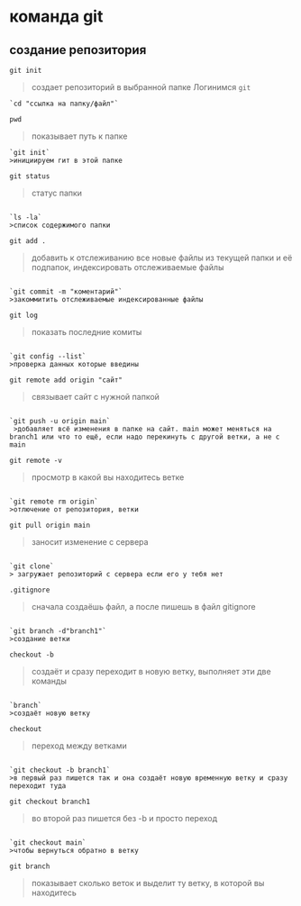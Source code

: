 # команда git
## создание репозитория 
`git init`
>создает репозиторий в выбранной папке
>Логинимся 
`git` 
```
`cd "ссылка на папку/файл"`
```
`pwd`
>показывает путь к папке
```
`git init`
>инициируем гит в этой папке
```
`git status`
>статус папки
```

`ls -la`
>cписок содержимого папки
```
`git add .`
>добавить к отслеживанию все новые файлы из текущей папки и её подпапок, индексировать отслеживаемые файлы
```

`git commit -m "коментарий"`
>закоммитить отслеживаемые индексированные файлы 
```

`git log`
>показать последние комиты
```

`git config --list`
>проверка данных которые введины 
```

`git remote add origin "сайт"` 
>связывает сайт с нужной папкой 
```

`git push -u origin main`
 >добавляет всё изменения в папке на сайт. main может меняться на branch1 или что то ещё, если надо перекинуть с другой ветки, а не с main
```

`git remote -v`
>просмотр в какой вы находитесь ветке
```

`git remote rm origin`
>отлючение от репозитория, ветки
```

`git pull origin main`
>заносит изменение с сервера
```

`git clone`
> загружает репозиторий с сервера если его у тебя нет
```

`.gitignore` 
>сначала создаёшь файл, а после пишешь в файл gitignore
```

`git branch -d"branch1"`
>создание ветки
```

`checkout -b`
>создаёт и сразу переходит в новую ветку, выполняет эти две команды
```

`branch`
>создаёт новую ветку
```

`checkout`
>переход между ветками
```

`git checkout -b branch1`
>в первый раз пишется так и она создаёт новую временную ветку и сразу переходит туда
```

`git checkout branch1`
>во второй раз пишется без -b и просто переход
```
 
`git checkout main`
>чтобы вернуться обратно в ветку
```

`git branch`
>показывает сколько веток и выделит ту ветку, в которой вы находитесь
```
